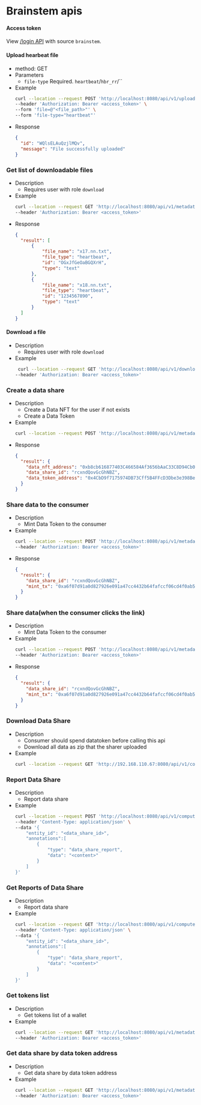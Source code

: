 # Brainstem apis

#### Access token

View [/login API](../API-Authentication.md) with source `brainstem`.

#### Upload hearbeat file

- method: GET
- Parameters
    - `file-type` Required. `heartbeat`/`hbr_rr`/``
- Example
    ```bash
    curl --location --request POST 'http://localhost:8080/api/v1/upload-file' \
    --header 'Authorization: Bearer <access_token>' \
    --form 'file=@"<file_path>"' \
    --form 'file-type="heartbeat"'
    ```
- Response
  ```JSON
  {
    "id": "WQlsELAuQzjlMQv",
    "message": "File successfully uploaded"
  }
  ```

### Get list of downloadable files

- Description
    - Requires user with role `download`
- Example
  ```bash
  curl --location --request GET 'http://localhost:8080/api/v1/metadata/query-view?design-doc=brainstem&view=downloadables&query-type=all&type=metadata' \
  --header 'Authorization: Bearer <access_token>'
  ```
- Response
  ```JSON
  {
    "result": [
        {
            "file_name": "x17.nn.txt",
            "file_type": "heartbeat",
            "id": "OGxJfGeOaBGQXrH",
            "type": "text"
        },
        {
            "file_name": "x18.nn.txt",
            "file_type": "heartbeat",
            "id": "1234567890",
            "type": "text"
        }
    ]
  }
  ```

#### Download a file

- Description
    - Requires user with role `download`
- Example
  ```bash
   curl --location --request GET 'http://localhost:8080/api/v1/download/ZwuDIxsQxqwynEf' \
  --header 'Authorization: Bearer <access_token>'
  ```

### Create a data share

- Description
    - Create a Data NFT for the user if not exists
    - Create a Data Token
- Example
  ```bash
  curl --location --request POST 'http://localhost:8080/api/v1/metadata/create-data-share' --header 'Authorization: Bearer <access_token>'
  ```
- Response
  ```JSON
  {
    "result": {
      "data_nft_address": "0xb8cb616877403C466584Af3656bAaC33C8D94Cb0",
      "data_share_id": "rcxndQovGcGhNBZ",
      "data_token_address": "0x4CbD9f7175974DB73Cff5B4FFcD3Dbe3e398Be09"
    }
  }
  ```

### Share data to the consumer

- Description
    - Mint Data Token to the consumer
- Example
  ```bash
  curl --location --request POST 'http://localhost:8080/api/v1/metadata/share-data?to_address=<to_address>&data_share_id=<data_share_id>' \
  --header 'Authorization: Bearer <access_token>'
  ```
- Response
  ```JSON
  {
    "result": {
      "data_share_id": "rcxndQovGcGhNBZ",
      "mint_tx": "0xa6f07d91a0d827926e091a47cc4432b64fafccf06cd4f0ab5583e23615bd53cf"
    }
  }
  ```

### Share data(when the consumer clicks the link)

- Description
    - Mint Data Token to the consumer
- Example
  ```bash
  curl --location --request POST 'http://localhost:8080/api/v1/metadata/consumer-share-data?data_share_id=<data_share_id>' \
  --header 'Authorization: Bearer <access_token>'
  ```
- Response
  ```JSON
  {
    "result": {
      "data_share_id": "rcxndQovGcGhNBZ",
      "mint_tx": "0xa6f07d91a0d827926e091a47cc4432b64fafccf06cd4f0ab5583e23615bd53cf"
    }
  }
  ```

### Download Data Share

- Description
    - Consumer should spend datatoken before calling this api
    - Download all data as zip that the sharer uploaded
- Example
  ```bash
  curl --location --request GET 'http://192.168.110.67:8080/api/v1/compute/data/download-share-data-zip/<access_token>?data_share_id=<data_share_id>&order_tx_hash=<order_tx_hash>'
  ```

### Report Data Share

- Description
    - Report data share
- Example
  ```bash
  curl --location --request POST 'http://localhost:8080/api/v1/compute/data/report-share-data/<access_token>' \
  --header 'Content-Type: application/json' \
  --data '{
      "entity_id": "<data_share_id>",
      "annotations":[
          {
              "type": "data_share_report",
              "data": "<content>"
          }
      ]
  }'

### Get Reports of Data Share

- Description
    - Report data share
- Example
  ```bash
  curl --location --request GET 'http://localhost:8080/api/v1/compute/data/share-data-reports/<access_token>' \
  --header 'Content-Type: application/json' \
  --data '{
      "entity_id": "<data_share_id>",
      "annotations":[
          {
              "type": "data_share_report",
              "data": "<content>"
          }
      ]
  }'
  ```

### Get tokens list

- Description
    - Get tokens list of a wallet
- Example
  ```bash
  curl --location --request GET 'http://localhost:8080/api/v1/metadata/tokens-list?wallet_address=<wallet_address>' \
  --header 'Authorization: Bearer <access_token>'
  ```

### Get data share by data token address

- Description
    - Get data share by data token address
- Example
  ```bash
  curl --location --request GET 'http://localhost:8080/api/v1/metadata/data-share-by-data-token-address?data_token_address=<address>' \
  --header 'Authorization: Bearer <access_token>'
  ```

